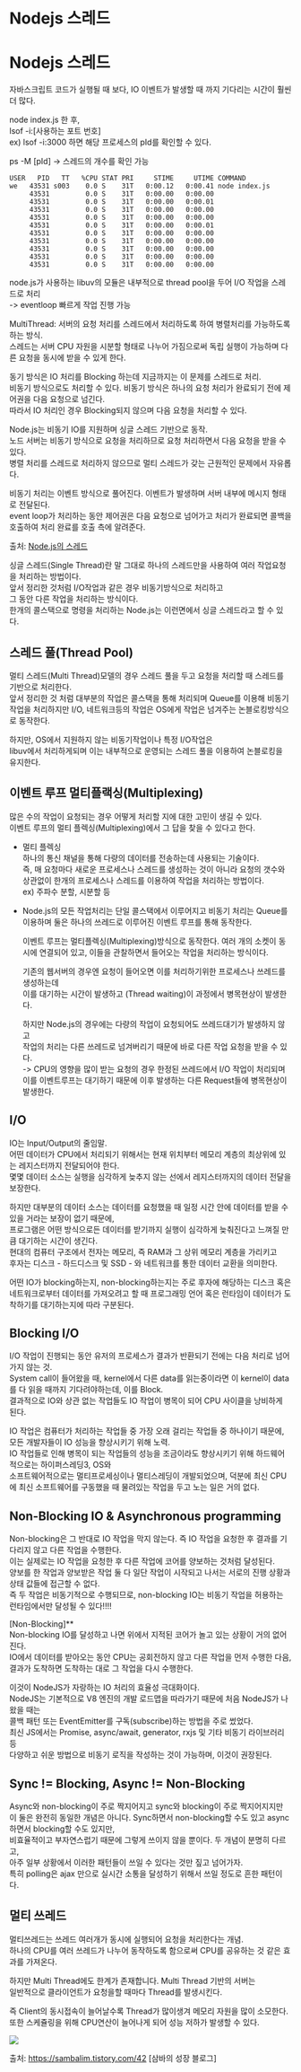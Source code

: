 # Nodejs 스레드



# Nodejs 스레드

자바스크립트 코드가 실행될 때 보다, IO 이벤트가 발생할 때 까지 기다리는 시간이 훨씬 더 많다.

node index.js 한 후,  
lsof -i:[사용하는 포트 번호]  
ex) lsof -i:3000 하면 해당 프로세스의 pId를 확인할 수 있다.

ps -M [pId] -> 스레드의 개수를 확인 가능

```
USER   PID   TT   %CPU STAT PRI     STIME     UTIME COMMAND
we   43531 s003    0.0 S    31T   0:00.12   0:00.41 node index.js
     43531         0.0 S    31T   0:00.00   0:00.00
     43531         0.0 S    31T   0:00.00   0:00.01
     43531         0.0 S    31T   0:00.00   0:00.00
     43531         0.0 S    31T   0:00.00   0:00.00
     43531         0.0 S    31T   0:00.00   0:00.01
     43531         0.0 S    31T   0:00.00   0:00.00
     43531         0.0 S    31T   0:00.00   0:00.00
     43531         0.0 S    31T   0:00.00   0:00.00
     43531         0.0 S    31T   0:00.00   0:00.00
     43531         0.0 S    31T   0:00.00   0:00.00
```

node.js가 사용하는 libuv의 모듈은 내부적으로 thread pool을 두어 I/O 작업을 스레드로 처리  
-> eventloop 빠르게 작업 진행 가능

MultiThread: 서버의 요청 처리를 스레드에서 처리하도록 하여 병렬처리를 가능하도록 하는 방식.  
스레드는 서버 CPU 자원을 시분할 형태로 나누어 가짐으로써 독립 실행이 가능하며 다른 요청을 동시에 받을 수 있게 한다.

동기 방식은 IO 처리를 Blocking 하는데 지금까지는 이 문제를 스레드로 처리.  
비동기 방식으로도 처리할 수 있다. 비동기 방식은 하나의 요청 처리가 완료되기 전에 제어권을 다음 요청으로 넘긴다.  
따라서 IO 처리인 경우 Blocking되지 않으며 다음 요청을 처리할 수 있다.

Node.js는 비동기 IO를 지원하며 싱글 스레드 기반으로 동작.  
노드 서버는 비동기 방식으로 요청을 처리하므로 요청 처리하면서 다음 요청을 받을 수 있다.  
병렬 처리를 스레드로 처리하지 않으므로 멀티 스레드가 갖는 근원적인 문제에서 자유롭다.

비동기 처리는 이벤트 방식으로 풀어진다. 이벤트가 발생하며 서버 내부에 메시지 형태로 전달된다.  
event loop가 처리하는 동안 제어권은 다음 요청으로 넘어가고 처리가 완료되면 콜백을 호출하여 처리 완료를 호출 측에 알려준다.

출처: [Node.js의 스레드](https://akasai.space/nodejs-4/)

싱글 스레드(Single Thread)란 말 그대로 하나의 스레드만을 사용하여 여러 작업요청을 처리하는 방법이다.  
앞서 정리한 것처럼 I/O작업과 같은 경우 비동기방식으로 처리하고  
그 동안 다른 작업을 처리하는 방식이다.  
한개의 콜스택으로 명령을 처리하는 Node.js는 이런면에서 싱글 스레드라고 할 수 있다.

## 스레드 풀(Thread Pool)

멀티 스레드(Multi Thread)모델의 경우 스레드 풀을 두고 요청을 처리할 때 스레드를 기반으로 처리한다.  
앞서 정리한 것 처럼 대부분의 작업은 콜스택을 통해 처리되며 Queue를 이용해 비동기 작업을 처리하지만
I/O, 네트워크등의 작업은 OS에게 작업은 넘겨주는 논블로킹방식으로 동작한다.

하지만, OS에서 지원하지 않는 비동기작업이나 특정 I/O작업은  
libuv에서 처리하게되며 이는 내부적으로 운영되는 스레드 풀을 이용하여 논블로킹을 유지한다.

## 이벤트 루프 멀티플랙싱(Multiplexing)

많은 수의 작업이 요청되는 경우 어떻게 처리할 지에 대한 고민이 생길 수 있다.  
이벤트 루프의 멀티 플렉싱(Multiplexing)에서 그 답을 찾을 수 있다고 한다.

- 멀티 플렉싱  
  하나의 통신 채널을 통해 다량의 데이터를 전송하는데 사용되는 기술이다.  
  즉, 매 요청마다 새로운 프로세스나 스레드를 생성하는 것이 아니라 요청의 갯수와 상관없이 한개의 프로세스나 스레드를 이용하여 작업을 처리하는 방법이다.  
  ex) 주파수 분할, 시분할 등

- Node.js의 모든 작업처리는 단일 콜스택에서 이루어지고 비동기 처리는 Queue를 이용하며 둘은 하나의 쓰레드로 이루어진 이벤트 루프를 통해 동작한다.

  이벤트 루프는 멀티플렉싱(Multiplexing)방식으로 동작한다. 여러 개의 소켓이 동시에 연결되어 있고, 이들을 관찰하면서 들어오는 작업을 처리하는 방식이다.

  기존의 웹서버의 경우엔 요청이 들어오면 이를 처리하기위한 프로세스나 쓰레드를 생성하는데  
  이를 대기하는 시간이 발생하고 (Thread waiting)이 과정에서 병목현상이 발생한다.

  하지만 Node.js의 경우에는 다량의 작업이 요청되어도 쓰레드대기가 발생하지 않고  
  작업의 처리는 다른 쓰레드로 넘겨버리기 때문에 바로 다른 작업 요청을 받을 수 있다.  
  -> CPU의 영향을 많이 받는 요청의 경우 한정된 쓰레드에서 I/O 작업이 처리되며  
  이를 이벤트루프는 대기하기 때문에 이후 발생하는 다른 Request들에 병목현상이 발생한다.

## I/O

IO는 Input/Output의 줄임말.  
어떤 데이터가 CPU에서 처리되기 위해서는 현재 위치부터 메모리 계층의 최상위에 있는 레지스터까지 전달되어야 한다.  
몇몇 데이터 소스는 실행을 심각하게 늦추지 않는 선에서 레지스터까지의 데이터 전달을 보장한다.

하지만 대부분의 데이터 소스는 데이터를 요청했을 때 일정 시간 안에 데이터를 받을 수 있을 거라는 보장이 없기 때문에,  
프로그램은 어떤 방식으로든 데이터를 받기까지 실행이 심각하게 늦춰진다고 느껴질 만큼 대기하는 시간이 생긴다.  
현대의 컴퓨터 구조에서 전자는 메모리, 즉 RAM과 그 상위 메모리 계층을 가리키고  
후자는 디스크 - 하드디스크 및 SSD - 와 네트워크를 통한 데이터 교환을 의미한다.

어떤 IO가 blocking하는지, non-blocking하는지는 주로 후자에 해당하는 디스크 혹은  
네트워크로부터 데이터를 가져오려고 할 때 프로그래밍 언어 혹은 런타임이 데이터가 도착하기를 대기하는지에 따라 구분된다.

## Blocking I/O

I/O 작업이 진행되는 동안 유저의 프로세스가 결과가 반환되기 전에는 다음 처리로 넘어가지 않는 것.  
System call이 들어왔을 때, kernel에서 다른 data를 읽는중이라면 이 kernel이 data를 다 읽을 때까지 기다려야하는데, 이를 Block.  
결과적으로 IO와 상관 없는 작업들도 IO 작업이 병목이 되어 CPU 사이클을 낭비하게 된다.

IO 작업은 컴퓨터가 처리하는 작업들 중 가장 오래 걸리는 작업들 중 하나이기 때문에, 모든 개발자들이 IO 성능을 향상시키기 위해 노력.  
IO 작업들로 인해 병목이 되는 작업들의 성능을 조금이라도 향상시키기 위해 하드웨어적으로는 하이퍼스레딩3, OS와  
소프트웨어적으로는 멀티프로세싱이나 멀티스레딩이 개발되었으며, 덕분에 최신 CPU에 최신 소프트웨어를 구동했을 때 물려있는 작업을 두고 노는 일은 거의 없다.

## Non-Blocking IO & Asynchronous programming

Non-blocking은 그 반대로 IO 작업을 막지 않는다. 즉 IO 작업을 요청한 후 결과를 기다리지 않고 다른 작업을 수행한다.  
이는 실제로는 IO 작업을 요청한 후 다른 작업에 코어를 양보하는 것처럼 달성된다.  
양보를 한 작업과 양보받은 작업 둘 다 일단 작업이 시작되고 나서는 서로의 진행 상황과 상태 값들에 접근할 수 없다.  
즉 두 작업은 비동기적으로 수행되므로, non-blocking IO는 비동기 작업을 허용하는 런타임에서만 달성될 수 있다!!!!

[Non-Blocking]\*\*  
Non-blocking IO를 달성하고 나면 위에서 지적된 코어가 놀고 있는 상황이 거의 없어진다.  
IO에서 데이터를 받아오는 동안 CPU는 공회전하지 않고 다른 작업을 먼저 수행한 다음,  
결과가 도착하면 도착하는 대로 그 작업을 다시 수행한다.

이것이 NodeJS가 자랑하는 IO 처리의 효율성 극대화이다.  
NodeJS는 기본적으로 V8 엔진의 개발 로드맵을 따라가기 때문에 처음 NodeJS가 나왔을 때는  
콜백 패턴 또는 EventEmitter를 구독(subscribe)하는 방법을 주로 썼었다.  
최신 JS에서는 Promise, async/await, generator, rxjs 및 기타 비동기 라이브러리 등  
다양하고 쉬운 방법으로 비동기 로직을 작성하는 것이 가능하며, 이것이 권장된다.

## Sync != Blocking, Async != Non-Blocking

Async와 non-blocking이 주로 짝지어지고 sync와 blocking이 주로 짝지어지지만 이 둘은 완전히 동일한 개념은 아니다.
Sync하면서 non-blocking할 수도 있고 async하면서 blocking할 수도 있지만,  
비효율적이고 부자연스럽기 때문에 그렇게 쓰이지 않을 뿐이다. 두 개념이 분명히 다르고,  
아주 일부 상황에서 이러한 패턴들이 쓰일 수 있다는 것만 짚고 넘어가자.  
특히 polling은 ajax 만으로 실시간 소통을 달성하기 위해서 쓰일 정도로 흔한 패턴이다.

## 멀티 쓰레드

멀티쓰레드는 쓰레드 여러개가 동시에 실행되어 요청을 처리한다는 개념.  
하나의 CPU를 여러 쓰레드가 나누어 동작하도록 함으로써 CPU를 공유하는 것 같은 효과를 가져온다.

하지만 Multi Thread에도 한계가 존재합니다. Multi Thread 기반의 서버는  
일반적으로 클라이언트가 요청을할 때마다 Thread를 발생시킨다.

즉 Client의 동시접속이 늘어날수록 Thread가 많이생겨 메모리 자원을 많이 소모한다.  
또한 스케쥴링을 위해 CPU연산이 늘어나게 되어 성능 저하가 발생할 수 있다.

<img src="https://user-images.githubusercontent.com/46602874/126455859-3d7083bd-ffca-42b4-9107-fde7abd63dbb.png">

출처: https://sambalim.tistory.com/42 [삼바의 성장 블로그]

